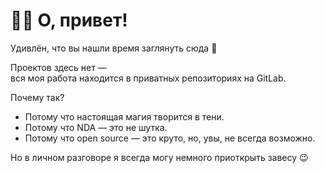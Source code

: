 # 🤷‍♂️ О, привет!

Удивлён, что вы нашли время заглянуть сюда 🙂

Проектов здесь нет —  
вся моя работа находится в приватных репозиториях на GitLab.

Почему так?
- Потому что настоящая магия творится в тени.
- Потому что NDA — это не шутка.
- Потому что open source — это круто, но, увы, не всегда возможно.

Но в личном разговоре я всегда могу немного приоткрыть завесу 😉

